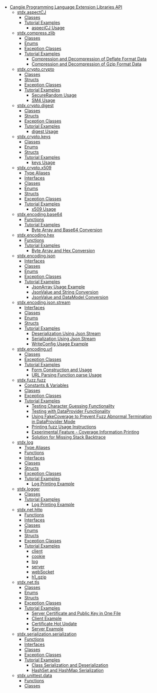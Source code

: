 - [Cangjie Programming Language Extension Libraries API](libs_overview.md)
    - [stdx.aspectCJ](aspectCJ/aspectCJ_package_overview.md)
        - [Classes](aspectCJ/aspectCJ_package_api/aspectCJ_package_classes.md)
        - [Tutorial Examples]()
            - [aspecjCJ Usage](aspectCJ/aspectCJ_samples/aspectCJ_sample.md)
    - [stdx.compress.zlib](compress/zlib/zlib_package_overview.md)
        - [Classes](compress/zlib/zlib_package_api/zlib_package_classes.md)
        - [Enums](compress/zlib/zlib_package_api/zlib_package_enums.md)
        - [Exception Classes](compress/zlib/zlib_package_api/zlib_package_exceptions.md)
        - [Tutorial Examples]()
            - [Compression and Decompression of Deflate Format Data](compress/zlib/zlib_samples/deflate_compress_decompress.md)
            - [Compression and Decompression of Gzip Format Data](compress/zlib/zlib_samples/gzip_compress_decompress.md)
    - [stdx.crypto.crypto](crypto/crypto/crypto_package_overview.md)
        - [Classes](crypto/crypto/crypto_package_api/crypto_package_classes.md)
        - [Structs](crypto/crypto/crypto_package_api/crypto_package_structs.md)
        - [Exception Classes](crypto/crypto/crypto_package_api/crypto_package_exceptions.md)
        - [Tutorial Examples]()
            - [SecureRandom Usage](crypto/crypto/crypto_samples/sample_secure_random.md)
            - [SM4 Usage](crypto/crypto/crypto_samples/sample_crypto.md)
    - [stdx.crypto.digest](crypto/digest/crypto_digest_package_overview.md)
        - [Classes](crypto/digest/digest_package_api/digest_package_classes.md)
        - [Structs](crypto/digest/digest_package_api/digest_package_structs.md)
        - [Exception Classes](crypto/digest/digest_package_api/digest_package_exceptions.md)
        - [Tutorial Examples]()
            - [digest Usage](crypto/digest/digest_samples/sample_digest.md)
    - [stdx.crypto.keys](crypto/keys/keys_package_overview.md)
        - [Classes](crypto/keys/keys_package_api/keys_package_classes.md)
        - [Enums](crypto/keys/keys_package_api/keys_package_enums.md)
        - [Structs](crypto/keys/keys_package_api/keys_package_structs.md)
        - [Tutorial Examples]()
            - [keys Usage](crypto/keys/keys_samples/sample_keys.md)
    - [stdx.crypto.x509](crypto/x509/x509_package_overview.md)
        - [Type Aliases](crypto/x509/x509_package_api/x509_package_type.md)
        - [Interfaces](crypto/x509/x509_package_api/x509_package_interfaces.md)
        - [Classes](crypto/x509/x509_package_api/x509_package_classes.md)
        - [Enums](crypto/x509/x509_package_api/x509_package_enums.md)
        - [Structs](crypto/x509/x509_package_api/x509_package_structs.md)
        - [Exception Classes](crypto/x509/x509_package_api/x509_package_exceptions.md)
        - [Tutorial Examples]()
            - [x509 Usage](crypto/x509/x509_samples/sample_x509.md)
    - [stdx.encoding.base64](encoding/base64/base64_package_overview.md)
        - [Functions](encoding/base64/base64_package_api/base64_package_funcs.md)
        - [Tutorial Examples]()
            - [Byte Array and Base64 Conversion](encoding/base64/base64_samples/base64.md)
    - [stdx.encoding.hex](encoding/hex/hex_package_overview.md)
        - [Functions](encoding/hex/hex_package_api/hex_package_funcs.md)
        - [Tutorial Examples]()
            - [Byte Array and Hex Conversion](encoding/hex/hex_samples/hex.md)
    - [stdx.encoding.json](encoding/json/json_package_overview.md)
        - [Interfaces](encoding/json/json_package_api/encoding_json_package_interfaces.md)
        - [Classes](encoding/json/json_package_api/encoding_json_package_classes.md)
        - [Enums](encoding/json/json_package_api/encoding_json_package_enums.md)
        - [Exception Classes](encoding/json/json_package_api/encoding_json_package_exceptions.md)
        - [Tutorial Examples]()
            - [JsonArray Usage Example](encoding/json/json_samples/json_array_sample.md)
            - [JsonValue and String Conversion](encoding/json/json_samples/json_value_sample.md)
            - [JsonValue and DataModel Conversion](encoding/json/json_samples/to_json_sample.md)
    - [stdx.encoding.json.stream](encoding/json_stream/json_stream_package_overview.md)
        - [Interfaces](encoding/json_stream/json_stream_package_api/encoding_json_stream_package_interfaces.md)
        - [Classes](encoding/json_stream/json_stream_package_api/encoding_json_stream_package_classes.md)
        - [Enums](encoding/json_stream/json_stream_package_api/encoding_json_stream_package_enums.md)
        - [Structs](encoding/json_stream/json_stream_package_api/encoding_json_stream_package_structs.md)
        - [Tutorial Examples]()
            - [Deserialization Using Json Stream](encoding/json_stream/json_stream_samples/sample_json_reader.md)
            - [Serialization Using Json Stream](encoding/json_stream/json_stream_samples/sample_json_writer.md)
            - [WriteConfig Usage Example](encoding/json_stream/json_stream_samples/sample_json_writeconfig.md)
    - [stdx.encoding.url](encoding/url/url_package_overview.md)
        - [Classes](encoding/url/url_package_api/url_package_classes.md)
        - [Exception Classes](encoding/url/url_package_api/url_package_exceptions.md)
        - [Tutorial Examples]()
            - [Form Construction and Usage](encoding/url/url_samples/form.md)
            - [URL Parsing Function parse Usage](encoding/url/url_samples/url_parse.md)
    - [stdx.fuzz.fuzz](fuzz/fuzz_package_overview.md)
        - [Constants & Variables](fuzz/fuzz_package_api/fuzz_package_constants_vars.md)
        - [Classes](fuzz/fuzz_package_api/fuzz_package_classes.md)
        - [Exception Classes](fuzz/fuzz_package_api/fuzz_package_exceptions.md)
        - [Tutorial Examples]()
            - [Testing Character Guessing Functionality](fuzz/fuzz_samples/basic_fuzzing_test.md)
            - [Testing with DataProvider Functionality](fuzz/fuzz_samples/dataprovider_usage.md)
            - [Using FakeCoverage to Prevent Fuzz Abnormal Termination in DataProvider Mode](fuzz/fuzz_samples/fake_coverage_usage.md)
            - [Printing fuzz Usage Instructions](fuzz/fuzz_samples/print_cj-fuzz_usage.md)
            - [Experimental Feature - Coverage Information Printing](fuzz/fuzz_samples/print_coverage.md)
            - [Solution for Missing Stack Backtrace](fuzz/fuzz_samples/stack_backtrace_missing_solution.md)
    - [stdx.log](log/log_package_overview.md)
        - [Type Aliases](log/log_package_api/log_package_types.md)
        - [Functions](log/log_package_api/log_package_funcs.md)
        - [Interfaces](log/log_package_api/log_package_interfaces.md)
        - [Classes](log/log_package_api/log_package_classes.md)
        - [Structs](log/log_package_api/log_package_structs.md)
        - [Exception Classes](log/log_package_api/log_package_exceptions.md)
        - [Tutorial Examples]()
            - [Log Printing Example](log/log_samples/log_sample.md)
    - [stdx.logger](logger/logger_package_overview.md)
        - [Classes](logger/logger_package_api/logger_package_classes.md)
        - [Tutorial Examples]()
            - [Log Printing Example](logger/logger_samples/logger_sample.md)
    - [stdx.net.http](net/http/http_package_overview.md)
        - [Functions](net/http/http_package_api/http_package_funcs.md)
        - [Interfaces](net/http/http_package_api/http_package_interfaces.md)
        - [Classes](net/http/http_package_api/http_package_classes.md)
        - [Enums](net/http/http_package_api/http_package_enums.md)
        - [Structs](net/http/http_package_api/http_package_structs.md)
        - [Exception Classes](net/http/http_package_api/http_package_exceptions.md)
        - [Tutorial Examples]()
            - [client](net/http/http_samples/http_client.md)
            - [cookie](net/http/http_samples/cookie.md)
            - [log](net/http/http_samples/log.md)
            - [server](net/http/http_samples/http_server.md)
            - [webSocket](net/http/http_samples/webSocket.md)
            - [h1_gzip](net/http/http_samples/h1_gzip.md)
    - [stdx.net.tls](net/tls/tls_package_overview.md)
        - [Classes](net/tls/tls_package_api/tls_package_classes.md)
        - [Enums](net/tls/tls_package_api/tls_package_enums.md)
        - [Structs](net/tls/tls_package_api/tls_package_structs.md)
        - [Exception Classes](net/tls/tls_package_api/tls_package_exceptions.md)
        - [Tutorial Examples]()
            - [Server Certificate and Public Key in One File](net/tls/tls_samples/cert_key.md)
            - [Client Example](net/tls/tls_samples/client.md)
            - [Certificate Hot Update](net/tls/tls_samples/hot_update_cert.md)
            - [Server Example](net/tls/tls_samples/server.md)
    - [stdx.serialization.serialization](serialization/serialization_package_overview.md)
        - [Functions](serialization/serialization_package_api/serialization_package_functions.md)
        - [Interfaces](serialization/serialization_package_api/serialization_package_interfaces.md)
        - [Classes](serialization/serialization_package_api/serialization_package_classes.md)
        - [Exception Classes](serialization/serialization_package_api/serialization_package_exceptions.md)
        - [Tutorial Examples]()
            - [Class Serialization and Deserialization](serialization/serialization_samples/serialize_and_deserialize_class.md)
            - [HashSet and HashMap Serialization](serialization/serialization_samples/serialize_hashmap_and_hashset.md)
    - [stdx.unittest.data](unittest/data/data_package_overview.md)
        - [Functions](unittest/data/data_package_api/data_package_functions.md)
        - [Classes](unittest/data/data_package_api/data_package_classes.md)